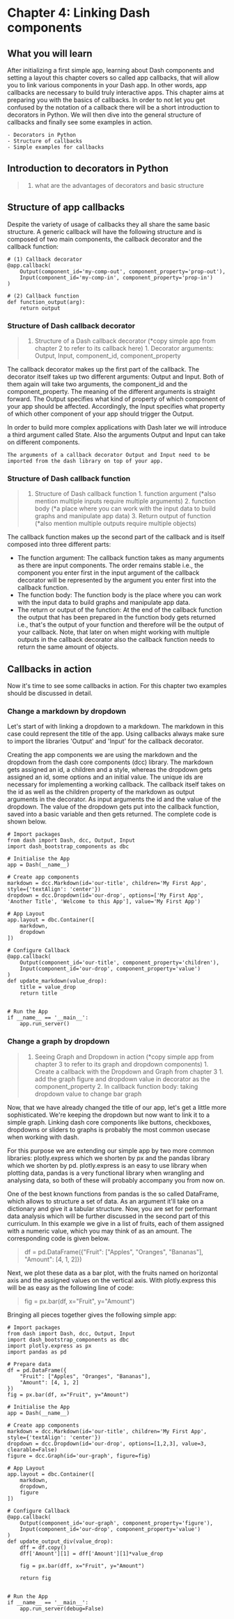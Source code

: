 # Chapter 4: Linking Dash components

## What you will learn

After initializing a first simple app, learning about Dash components and setting a layout this chapter covers so called app callbacks, that will allow you to link various components in your Dash app. In other words, app callbacks are necessary to build truly interactive apps. This chapter aims at preparing you with the basics of callbacks. In order to not let you get confused by the notation of a callback there will be a short introduction to decorators in Python. We will then dive into the general structure of callbacks and finally see some examples in action.

```{admonition} Learning Intentions
- Decorators in Python
- Structure of callbacks
- Simple examples for callbacks
```

## Introduction to decorators in Python
 
> 1. what are the advantages of decorators and basic structure  

## Structure of app callbacks

Despite the variety of usage of callbacks they all share the same basic structure. A generic callback will have the following structure and is composed of two main components, the callback decorator and the callback function:

```
# (1) Callback decorator
@app.callback(
    Output(component_id='my-comp-out', component_property='prop-out'),
    Input(component_id='my-comp-in', component_property='prop-in')
)

# (2) Callback function
def function_output(arg):
    return output
```

### Structure of Dash callback decorator

> 1. Structure of a Dash callback decorator (*copy simple app from chapter 2 to refer to its callback here)
     1. Decorator arguments: Output, Input, component_id, component_property 

The callback decorator makes up the first part of the callback. The decorator itself takes up two different arguments: Output and Input. Both of them again will take two arguments, the component_id and the component_property. The meaning of the different arguments is straight forward. The Output specifies what kind of property of which component of your app should be affected. Accordingly, the Input specifies what property of which other component of your app should trigger the Output.

In order to build more complex applications with Dash later we will introduce a third argument called State. Also the arguments Output and Input can take on different components.

```{attention}
The arguments of a callback decorator Output and Input need to be imported from the dash library on top of your app.
```

### Structure of Dash callback function

> 1. Structure of Dash callback function
     1. function argument (*also mention multiple inputs require multiple arguments)
     2. function body (*a place where you can work with the input data to build graphs and manipulate app data)
     3. Return output of function (*also mention multiple outputs require multiple objects)

The callback function makes up the second part of the callback and is itself composed into three different parts:
- The function argument: The callback function takes as many arguments as there are input components. The order remains stable i.e., the component you enter first in the input argument of the callback decorator will be represented by the argument you enter first into the callback function.
- The function body: The function body is the place where you can work with the input data to build graphs and manipulate app data.
- The return or output of the function: At the end of the callback function the output that has been prepared in the function body gets returned i.e., that's the output of your function and therefore will be the output of your callback. Note, that later on when might working with multiple outputs in the callback decorator also the callback function needs to return the same amount of objects.

## Callbacks in action

Now it's time to see some callbacks in action. For this chapter two examples should be discussed in detail.

### Change a markdown by dropdown

Let's start of with linking a dropdown to a markdown. The markdown in this case could represent the title of the app. Using callbacks always make sure to import the libraries 'Output' and 'Input' for the callback decorator.

Creating the app components we are using the markdown and the dropdown from the dash core components (dcc) library. The markdown gets assigned an id, a children and a style, whereas the dropdown gets assigned an id, some options and an initial value. The unique ids are necessary for implementing a working callback. The callback itself takes on the id as well as the children property of the markdown as output arguments in the decorator. As input arguments the id and the value of the dropdown. The value of the dropdown gets put into the callback function, saved into a basic variable and then gets returned. The complete code is shown below.

```
# Import packages
from dash import Dash, dcc, Output, Input
import dash_bootstrap_components as dbc

# Initialise the App
app = Dash(__name__)

# Create app components
markdown = dcc.Markdown(id='our-title', children='My First App', style={'textAlign': 'center'})
dropdown = dcc.Dropdown(id='our-drop', options=['My First App', 'Another Title', 'Welcome to this App'], value='My First App')

# App Layout
app.layout = dbc.Container([
    markdown,
    dropdown
])

# Configure Callback
@app.callback(
    Output(component_id='our-title', component_property='children'),
    Input(component_id='our-drop', component_property='value')
)
def update_markdown(value_drop):
    title = value_drop
    return title


# Run the App
if __name__ == '__main__':
    app.run_server()
```

### Change a graph by dropdown

>  1. Seeing Graph and Dropdown in action (*copy simple app from chapter 3 to refer to its graph and dropdown components)
     1. Create a callback with the Dropdown and Graph from chapter 3
        1. add the graph figure and dropdown value in decorator as the component_property
        2. In callback function body: taking dropdown value to change bar graph 

Now, that we have already changed the title of our app, let's get a little more sophisticated. We're keeping the dropdown but now want to link it to a simple graph. Linking dash core components like buttons, checkboxes, dropdowns or sliders to graphs is probably the most common usecase when working with dash. 

For this purpose we are extending our simple app by two more common libraries: plotly.express which we shorten by px and the pandas library which we shorten by pd. plotly.express is an easy to use library when plotting data, pandas is a very functional library when wrangling and analysing data, so both of these will probably accompany you from now on.

One of the best known functions from pandas is the so called DataFrame, which allows to structure a set of data. As an argument it'll take on a dictionary and give it a tabular structure. Now, you are set for performant data analysis which will be further discussed in the second part of this curriculum. In this example we give in a list of fruits, each of them assigned with a numeric value, which you may think of as an amount. The corresponding code is given below.

> df = pd.DataFrame({"Fruit": ["Apples", "Oranges", "Bananas"], "Amount": [4, 1, 2]})

Next, we plot these data as a bar plot, with the fruits named on horizontal axis and the assigned values on the vertical axis. With plotly.express this will be as easy as the following line of code:

> fig = px.bar(df, x="Fruit", y="Amount")

Bringing all pieces together gives the following simple app:

```
# Import packages
from dash import Dash, dcc, Output, Input
import dash_bootstrap_components as dbc
import plotly.express as px
import pandas as pd

# Prepare data
df = pd.DataFrame({
    "Fruit": ["Apples", "Oranges", "Bananas"],
    "Amount": [4, 1, 2]
})
fig = px.bar(df, x="Fruit", y="Amount")

# Initialise the App
app = Dash(__name__)

# Create app components
markdown = dcc.Markdown(id='our-title', children='My First App', style={'textAlign': 'center'})
dropdown = dcc.Dropdown(id='our-drop', options=[1,2,3], value=3, clearable=False)
figure = dcc.Graph(id='our-graph', figure=fig)

# App Layout
app.layout = dbc.Container([
    markdown,
    dropdown,
    figure
])

# Configure Callback
@app.callback(
    Output(component_id='our-graph', component_property='figure'),
    Input(component_id='our-drop', component_property='value')
)
def update_output_div(value_drop):
    dff = df.copy()
    dff['Amount'][1] = dff['Amount'][1]*value_drop

    fig = px.bar(dff, x="Fruit", y="Amount")

    return fig


# Run the App
if __name__ == '__main__':
    app.run_server(debug=False)
```
